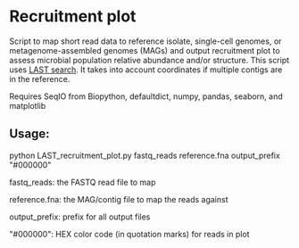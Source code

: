# Recruitment plot
Script to map short read data to reference isolate, single-cell genomes, or metagenome-assembled genomes (MAGs) and output recruitment plot to assess microbial population relative abundance and/or structure.
This script uses [LAST search](https://genome.cshlp.org/content/21/3/487.long). It takes into account coordinates if multiple contigs are in the reference. 

Requires SeqIO from Biopython, defaultdict, numpy, pandas, seaborn, and matplotlib

## Usage: 
python LAST_recruitment_plot.py fastq_reads reference.fna output_prefix "#000000"

fastq_reads: the FASTQ read file to map

reference.fna: the MAG/contig file to map the reads against

output_prefix: prefix for all output files

"#000000": HEX color code (in quotation marks) for reads in plot 

